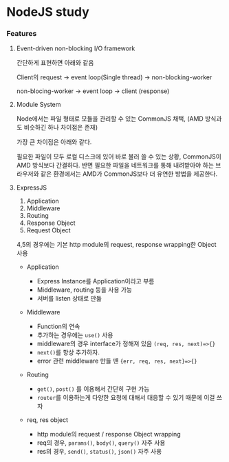 # NodeJS study

### Features

1. Event-driven non-blocking I/O framework
    
    간단하게 표현하면 아래와 같음

    Client의 request -> event loop(Single thread) -> non-blocking-worker

    non-blocing-worker -> event loop -> client (response)

2. Module System

    Node에서는 파일 형태로 모듈을 관리할 수 있는 CommonJS 채택, (AMD 방식과도 비슷하긴 하나 차이점은 존재)

    가장 큰 차이점은 아래와 같다.

    필요한 파일이 모두 로컬 디스크에 있어 바로 불러 쓸 수 있는 상황, CommonJS이 AMD 방식보다 간결하다. 반면 필요한 파일을 네트워크를 통해 내려받아야 하는 브라우저와 같은 환경에서는 AMD가 CommonJS보다 더 유연한 방법을 제공한다.

3. ExpressJS

    1. Application
    2. Middleware
    3. Routing
    4. Response Object
    5. Request Object

    4,5의 경우에는 기본 http module의 request, response wrapping한 Object 사용

    - Application

        - Express Instance를 Application이라고 부름
        - Middleware, routing 등을 사용 가능
        - 서버를 listen 상태로 만듦

    - Middleware

        - Function의 연속
        - 추가하는 경우에는 `use()` 사용
        - middleware의 경우 interface가 정해져 있음 `(req, res, next)=>{}`
        - `next()`를 항상 추가하자.
        - error 관련 middleware 만들 떈 `{err, req, res, next}=>{}`

    - Routing

        - `get()`, `post()` 를 이용해서 간단히 구현 가능
        - `router`를 이용하는게 다양한 요청에 대해서 대응할 수 있기 때문에 이걸 쓰자

    - req, res object

        - http module의 request / response Object wrapping
        - req의 경우, `params()`, `body()`, `query()` 자주 사용
        - res의 경우, `send()`, `status()`, `json()` 자주 사용

